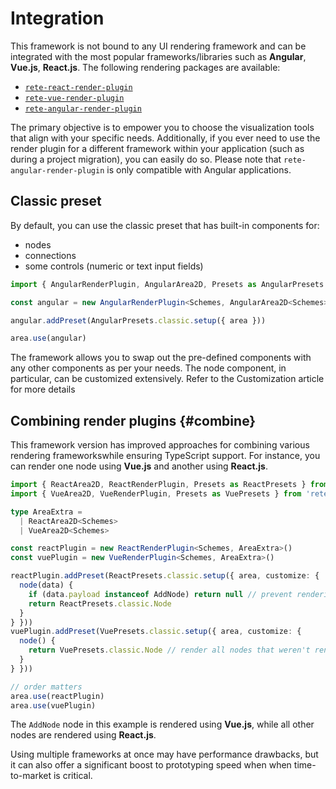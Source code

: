 # Integration

This framework is not bound to any UI rendering framework and can be integrated with the most popular frameworks/libraries such as **Angular**, **Vue.js**, **React.js**. The following rendering packages are available:

- [`rete-react-render-plugin`](https://www.npmjs.com/package/rete-react-render-plugin)
- [`rete-vue-render-plugin`](https://www.npmjs.com/package/rete-vue-render-plugin)
- [`rete-angular-render-plugin`](https://www.npmjs.com/package/rete-angular-render-plugin)

The primary objective is to empower you to choose the visualization tools that align with your specific needs. Additionally, if you ever need to use the render plugin for a different framework within your application (such as during a project migration), you can easily do so. Please note that `rete-angular-render-plugin` is only compatible with Angular applications.

## Classic preset

By default, you can use the classic preset that has built-in components for:

- nodes
- connections
- some controls (numeric or text input fields)

```ts
import { AngularRenderPlugin, AngularArea2D, Presets as AngularPresets } from 'rete-angular-render-plugin'

const angular = new AngularRenderPlugin<Schemes, AngularArea2D<Schemes>>({ injector })

angular.addPreset(AngularPresets.classic.setup({ area }))

area.use(angular)
```

The framework allows you to swap out the pre-defined components with any other components as per your needs. The node component, in particular, can be customized extensively. Refer to the Customization article for more details

## Combining render plugins {#combine}

This framework version has improved approaches for combining various rendering frameworkswhile ensuring TypeScript support. For instance, you can render one node using **Vue.js** and another using **React.js**.

```ts
import { ReactArea2D, ReactRenderPlugin, Presets as ReactPresets } from 'rete-react-render-plugin'
import { VueArea2D, VueRenderPlugin, Presets as VuePresets } from 'rete-vue-render-plugin'

type AreaExtra =
  | ReactArea2D<Schemes>
  | VueArea2D<Schemes>

const reactPlugin = new ReactRenderPlugin<Schemes, AreaExtra>()
const vuePlugin = new VueRenderPlugin<Schemes, AreaExtra>()

reactPlugin.addPreset(ReactPresets.classic.setup({ area, customize: {
  node(data) {
    if (data.payload instanceof AddNode) return null // prevent rendering of AddNode by React.js
    return ReactPresets.classic.Node
  }
} }))
vuePlugin.addPreset(VuePresets.classic.setup({ area, customize: {
  node() {
    return VuePresets.classic.Node // render all nodes that weren't rendered by previously used render plugin
  }
} }))

// order matters
area.use(reactPlugin)
area.use(vuePlugin)
```

The `AddNode` node in this example is rendered using **Vue.js**, while all other nodes are rendered using **React.js**.

Using multiple frameworks at once may have performance drawbacks, but it can also offer a significant boost to prototyping speed when when time-to-market is critical.
